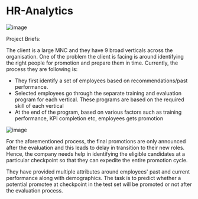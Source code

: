 # HR-Analytics
![image](https://user-images.githubusercontent.com/72070253/186106270-d36009ae-6d5e-450f-8093-58467e7a12b3.png)


Project Briefs:

The client is a large MNC and they have 9 broad verticals across the organisation. One of the problem the client is facing is around identifying the right people for promotion and prepare them in time. Currently, the process they are following is:
* They first identify a set of employees based on recommendations/past performance.
* Selected employees go through the separate training and evaluation program for each vertical. These programs are based on the required skill of each vertical
* At the end of the program, based on various factors such as training performance, KPI completion etc, employees gets promotion

![image](https://user-images.githubusercontent.com/72070253/186106270-d36009ae-6d5e-450f-8093-58467e7a12b3.png)

For the aforementioned process, the final promotions are only announced after the evaluation and this leads to delay in transition to their new roles. Hence, the company needs help in identifying the eligible candidates at a particular checkpoint so that they can expedite the entire promotion cycle.

They have provided multiple attributes around employees' past and current performance along with demographics. The task is to predict whether a potential promotee at checkpoint in the test set will be promoted or not after the evaluation process. 

